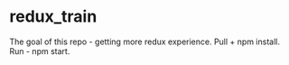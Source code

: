 # redux_train
The goal of this repo - getting more redux experience.
Pull + npm install.
Run - npm start.
